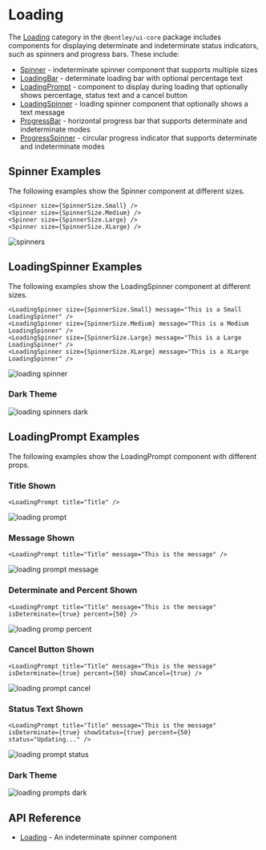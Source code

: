 # Loading

The [Loading]($ui-core:Loading) category in the `@bentley/ui-core` package includes components for displaying determinate and indeterminate status indicators, such as spinners and progress bars. These include:

* [Spinner]($ui-core) - indeterminate spinner component that supports multiple sizes
* [LoadingBar]($ui-core) - determinate loading bar with optional percentage text
* [LoadingPrompt]($ui-core) - component to display during loading that optionally shows percentage, status text and a cancel button
* [LoadingSpinner]($ui-core) - loading spinner component that optionally shows a text message
* [ProgressBar]($ui-core) - horizontal progress bar that supports determinate and indeterminate modes
* [ProgressSpinner]($ui-core) - circular progress indicator that supports determinate and indeterminate modes

## Spinner Examples

The following examples show the Spinner component at different sizes.

```tsx
<Spinner size={SpinnerSize.Small} />
<Spinner size={SpinnerSize.Medium} />
<Spinner size={SpinnerSize.Large} />
<Spinner size={SpinnerSize.XLarge} />
```

![spinners](./images/Spinners.png "Spinners")

## LoadingSpinner Examples

The following examples show the LoadingSpinner component at different sizes.

```tsx
<LoadingSpinner size={SpinnerSize.Small} message="This is a Small LoadingSpinner" />
<LoadingSpinner size={SpinnerSize.Medium} message="This is a Medium LoadingSpinner" />
<LoadingSpinner size={SpinnerSize.Large} message="This is a Large LoadingSpinner" />
<LoadingSpinner size={SpinnerSize.XLarge} message="This is a XLarge LoadingSpinner" />
```

![loading spinner](./images/LoadingSpinners.png "LoadingSpinners")

### Dark Theme

![loading spinners dark](./images/LoadingSpinnersDark.png "Loading Spinners in Dark Theme")

## LoadingPrompt Examples

The following examples show the LoadingPrompt component with different props.

### Title Shown

```tsx
<LoadingPrompt title="Title" />
```

![loading prompt](./images/LoadingPrompt.png "LoadingPrompt")

### Message Shown

```tsx
<LoadingPrompt title="Title" message="This is the message" />
```

![loading prompt message](./images/LoadingPromptMessage.png "LoadingPrompt with Message")

### Determinate and Percent Shown

```tsx
<LoadingPrompt title="Title" message="This is the message" isDeterminate={true} percent={50} />
```

![loading promp percent](./images/LoadingPromptPercent.png "LoadingPrompt with Percent")

### Cancel Button Shown

```tsx
<LoadingPrompt title="Title" message="This is the message" isDeterminate={true} percent={50} showCancel={true} />
```

![loading prompt cancel](./images/LoadingPromptCancel.png "LoadingPrompt with Cancel button")

### Status Text Shown

```tsx
<LoadingPrompt title="Title" message="This is the message" isDeterminate={true} showStatus={true} percent={50} status="Updating..." />
```

![loading prompt status](./images/LoadingPromptStatus.png "LoadingPrompt with Status Text")

### Dark Theme

![loading prompts dark](./images/LoadingPromptsDark.png "Loading Prompts in Dark Theme")

## API Reference

* [Loading]($ui-core:Loading) - An indeterminate spinner component
